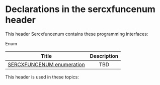 # Declarations in the sercxfuncenum header
This header Sercxfuncenum contains these programming interfaces:

Enum

| Title        | Description    |
| ------------- |:-------------:|
| [SERCXFUNCENUM enumeration](ne-sercxfuncenum--sercxfuncenum.md) | TBD |

This header is used in these topics:

